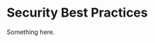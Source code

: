[title]: # (Security Best Practices)
[tags]: # (XXX)
[priority]: # (1858)
# Security Best Practices
Something here.
